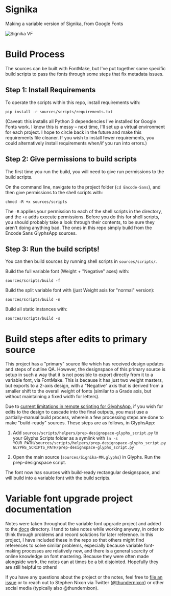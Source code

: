 # Signika
Making a variable version of Signika, from Google Fonts

![Signika VF](https://github.com/thundernixon/Signika/blob/f3ae1a5bee3735feb7f69db54833175cbb658134/dist/Signika-MM-VF-2018-10-16-16_01/signika-VF%202018-10-16%20at%2015.41.36.gif)


# Build Process

The sources can be built with FontMake, but I've put together some specific build scripts to pass the fonts through some steps that fix metadata issues.

## Step 1: Install Requirements

To operate the scripts within this repo, install requirements with:

```
pip install -r sources/scripts/requirements.txt
```

(Caveat: this installs all Python 3 dependencies I've installed for Google Fonts work. I know this is messy – next time, I'll set up a virtual environment for each project. I hope to circle back in the future and make this requirements file cleaner. If you wish to install fewer requirements, you could alternatively install requirements when/if you run into errors.)

## Step 2: Give permissions to build scripts

The first time you run the build, you will need to give run permissions to the build scripts.

On the command line, navigate to the project folder (`cd Encode-Sans`), and then give permissions to the shell scripts with:

```
chmod -R +x sources/scripts
```

The `-R` applies your permission to each of the shell scripts in the directory, and the `+x` adds execute permissions. Before you do this for shell scripts, you should probably take a look through their contents, to be sure they aren't doing anything bad. The ones in this repo simply build from the Encode Sans GlyphsApp sources.

## Step 3: Run the build scripts!

You can then build sources by running shell scripts in `sources/scripts/`.

Build the full variable font (Weight + "Negative" axes) with:

```
sources/scripts/build -f
```

Build the split variable font with (just Weight axis for "normal" version):

```
sources/scripts/build -n
```

Build all static instances with:

```
sources/scripts/build -s
```

# Build steps after edits to primary source

This project has a "primary" source file which has received design updates and steps of outline QA. However, the designspace of this primary source is setup in such a way that it is not possible to export directly from it to a variable font, via FontMake. This is because it has just two weight masters, but exports to a 2-axis design, with a "Negative" axis that is derived from a smaller shift to the overall weight of fonts (similar to a Grade axis, but without maintaining a fixed width for letters).

Due to [current limitations in remote scripting for GlyphsApp](https://forum.glyphsapp.com/t/instance-as-master-through-core-api/10502/12), if you wish for edits to the design to cascade into the final outputs, you must use a partially-manual build process, wherein a few processing steps are done to make "build-ready" sources. These steps are as follows, in GlyphsApp:

1. Add `sources/scripts/helpers/prep-designspace-glyphs_script.py` to your Glyphs Scripts folder as a symlink with `ln -s YOUR_PATH/sources/scripts/helpers/prep-designspace-glyphs_script.py GLYPHS_SCRIPTS_PATH/prep-designspace-glyphs_script.py`

2. Open the main source (`sources/Signika-MM.glyphs`) in Glyphs. Run the prep-designspace script.

The font now has sources with build-ready rectangular designspace, and will build into a variable font with the build scripts.

# Variable font upgrade project documentation

Notes were taken throughout the variable font upgrade project and added to the [docs](/docs) directory. I tend to take notes while working anyway, in order to think through problems and record solutions for later reference. In this project, I have included these in the repo so that others might find references to solve similar problems, especially because variable font-making processes are relatively new, and there is a general scarcity of online knowledge on font mastering. Because they were often made alongside work, the notes can at times be a bit disjointed. Hopefully they are still helpful to others! 

If you have any questions about the project or the notes, feel free to [file an issue](/issues) or to reach out to Stephen Nixon via Twitter ([@thundernixon](https://twitter.com/thundernixon)) or other social media (typically also @thundernixon).